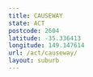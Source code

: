 ```yaml
---
title: CAUSEWAY
state: ACT
postcode: 2604
latitude: -35.336413
longitude: 149.147614
url: /act/causeway/
layout: suburb
---
```

